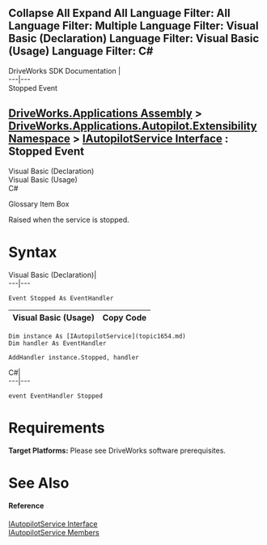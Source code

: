        

 Collapse All Expand All  Language Filter: All  Language Filter: Multiple  Language Filter: Visual Basic (Declaration) Language Filter: Visual Basic (Usage) Language Filter: C#  
---  
DriveWorks SDK Documentation  |   
---|---  
Stopped Event   
  
[DriveWorks.Applications Assembly](topic13.md) > [DriveWorks.Applications.Autopilot.Extensibility Namespace](topic1633.md) > [IAutopilotService Interface](topic1654.md) : Stopped Event  
---  
  
Visual Basic (Declaration)    
Visual Basic (Usage)    
C# 

Glossary Item Box

Raised when the service is stopped. 

# Syntax

Visual Basic (Declaration)|   
---|---  
      
    
    Event Stopped As EventHandler  
  
Visual Basic (Usage)| Copy Code  
---|---  
      
    
    Dim instance As [IAutopilotService](topic1654.md)
    Dim handler As EventHandler
     
    AddHandler instance.Stopped, handler  
  
C#|   
---|---  
      
    
    event EventHandler Stopped  
  
# Requirements

**Target Platforms:** Please see DriveWorks software prerequisites.

# See Also

#### Reference

[IAutopilotService Interface](topic1654.md)   
[IAutopilotService Members](topic1655.md)


